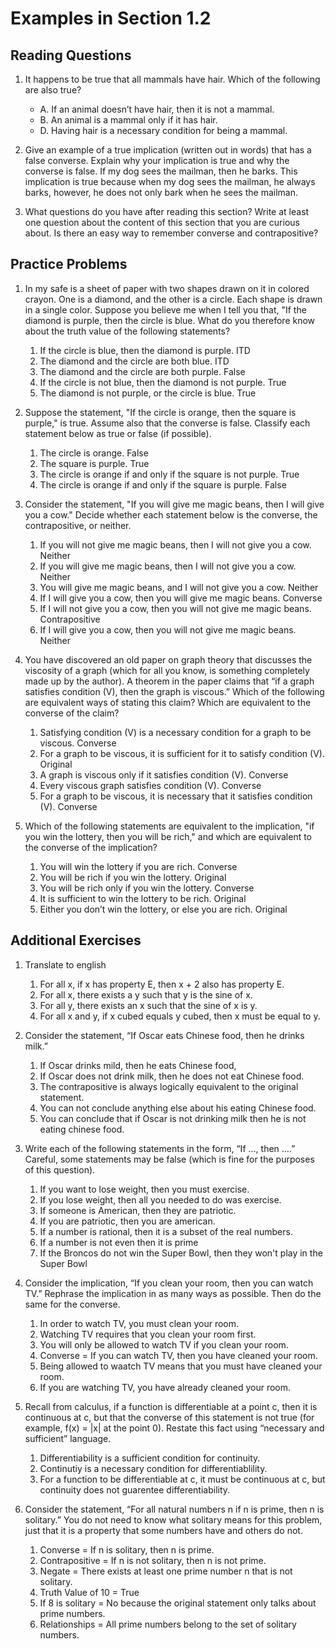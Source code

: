 # Examples in Section 1.2

## Reading Questions

1. It happens to be true that all mammals have hair. Which of the following are also true?
    - A. If an animal doesn’t have hair, then it is not a mammal.
    - B. An animal is a mammal only if it has hair.
    - D. Having hair is a necessary condition for being a mammal.

2. Give an example of a true implication (written out in words) that has a false converse. Explain why your implication is true and why the converse is false.
If my dog sees the mailman, then he barks. This implication is true because when my dog sees the mailman, he always barks, however, he does not only bark when he sees the mailman.
3. What questions do you have after reading this section? Write at least one question about the content of this section that you are curious about.
Is there an easy way to remember converse and contrapositive?

## Practice Problems
1. In my safe is a sheet of paper with two shapes drawn on it in colored crayon. One is a diamond, and the other is a circle. Each shape is drawn in a single color. Suppose you believe me when I tell you that, "If the diamond is purple, then the circle is blue. What do you therefore know about the truth value of the following statements?
    1. If the circle is blue, then the diamond is purple. ITD
    2. The diamond and the circle are both blue. ITD
    3. The diamond and the circle are both purple. False
    4. If the circle is not blue, then the diamond is not purple. True
    5. The diamond is not purple, or the circle is blue. True
    
2. Suppose the statement, "If the circle is orange, then the square is purple," is true. Assume also that the converse is false. Classify each statement below as true or false (if possible).
    1. The circle is orange. False
    2. The square is purple. True
    3. The circle is orange if and only if the square is not purple. True
    4. The circle is orange if and only if the square is purple. False

3. Consider the statement, "If you will give me magic beans, then I will give you a cow." Decide whether each statement below is the converse, the contrapositive, or neither.
    1. If you will not give me magic beans, then I will not give you a cow. Neither
    2. If you will give me magic beans, then I will not give you a cow. Neither
    3. You will give me magic beans, and I will not give you a cow. Neither
    4. If I will give you a cow, then you will give me magic beans. Converse
    5. If I will not give you a cow, then you will not give me magic beans. Contrapositive
    6. If I will give you a cow, then you will not give me magic beans. Neither

4. You have discovered an old paper on graph theory that discusses the viscosity of a graph (which for all you know, is something completely made up by the author). A theorem in the paper claims that “if a graph satisfies condition (V), then the graph is viscous.” Which of the following are equivalent ways of stating this claim? Which are equivalent to the converse of the claim?
    1. Satisfying condition (V) is a necessary condition for a graph to be viscous. Converse
    2. For a graph to be viscous, it is sufficient for it to satisfy condition (V). Original
    3. A graph is viscous only if it satisfies condition (V). Converse
    4. Every viscous graph satisfies condition (V). Converse
    5. For a graph to be viscous, it is necessary that it satisfies condition (V). Converse

5. Which of the following statements are equivalent to the implication, "if you win the lottery, then you will be rich," and which are equivalent to the converse of the implication?
    1. You will win the lottery if you are rich. Converse
    2. You will be rich if you win the lottery. Original
    3. You will be rich only if you win the lottery. Converse
    4. It is sufficient to win the lottery to be rich. Original
    5. Either you don’t win the lottery, or else you are rich. Original

## Additional Exercises
1. Translate to english
    1. For all x, if x has property E, then x + 2 also has property E.
    2. For all x, there exists a y such that y is the sine of x.
    3. For all y, there exists an x such that the sine of x is y.
    4. For all x and y, if x cubed equals y cubed, then x must be equal to y. 

2. Consider the statement, “If Oscar eats Chinese food, then he drinks milk.”
    1. If Oscar drinks mild, then he eats Chinese food,
    2. If Oscar does not drink milk, then he does not eat Chinese food.
    3. The contrapositive is always logically equivalent to the original statement.
    4. You can not conclude anything else about his eating Chinese food.
    5. You can conclude that if Oscar is not drinking milk then he is not eating chinese food. 

3. Write each of the following statements in the form, “If …, then ….” Careful, some statements may be false (which is fine for the purposes of this question).
    1. If you want to lose weight, then you must exercise.
    2. If you lose weight, then all you needed to do was exercise.
    3. If someone is American, then they are patriotic.
    4. If you are patriotic, then you are american.
    5. If a number is rational, then it is a subset of the real numbers.
    6. If a number is not even then it is prime
    7. If the Broncos do not win the Super Bowl, then they won't play in the Super Bowl

4. Consider the implication, “If you clean your room, then you can watch TV.” Rephrase the implication in as many ways as possible. Then do the same for the converse.
    1. In order to watch TV, you must clean your room.
    2. Watching TV requires that you clean your room first.
    3. You will only be allowed to watch TV if you clean your room.
    4. Converse = If you can watch TV, then you have cleaned your room.
    5. Being allowed to waatch TV means that you must have cleaned your room.
    6. If you are watching TV, you have already cleaned your room.

5. Recall from calculus, if a function is differentiable at a point c, then it is continuous at c, but that the converse of this statement is not true (for example, f(x) = |x| at the point 0). Restate this fact using “necessary and sufficient” language.
    1. Differentiability is a sufficient condition for continuity.
    2. Continutiy is  a necessary condition for differentiablility.
    3. For a function to be differentiable at c, it must be continuous at c, but continuity does not guarentee differentiability. 

6. Consider the statement, “For all natural numbers n if n is prime, then n is solitary.” You do not need to know what solitary means for this problem, just that it is a property that some numbers have and others do not.
    1. Converse = If n is solitary, then n is prime.
    2. Contrapositive = If n is not solitary, then n is not prime.
    3. Negate = There exists at least one prime number n that is not solitary.
    4. Truth Value of 10 = True
    5. If 8 is solitary = No because the original statement only talks about prime numbers.
    6. Relationships = All prime numbers belong to the set of solitary numbers.
